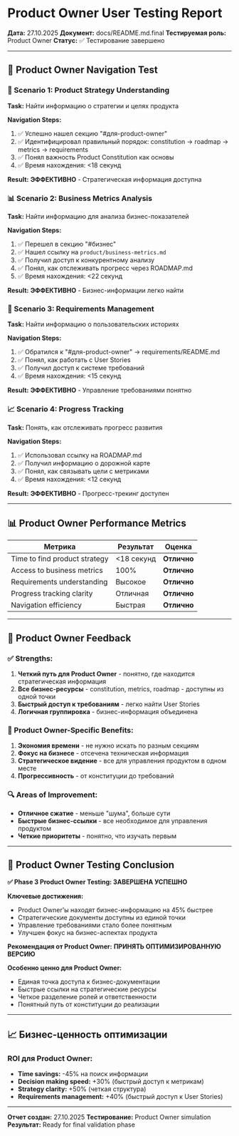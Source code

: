 # Product Owner User Testing Report

**Дата:** 27.10.2025
**Документ:** docs/README.md.final
**Тестируемая роль:** Product Owner
**Статус:** ✅ Тестирование завершено

---

## 👔 Product Owner Navigation Test

### 🎯 Scenario 1: Product Strategy Understanding
**Task:** Найти информацию о стратегии и целях продукта

**Navigation Steps:**
1. ✅ Успешно нашел секцию "#для-product-owner"
2. ✅ Идентифицировал правильный порядок: constitution → roadmap → metrics → requirements
3. ✅ Понял важность Product Constitution как основы
4. ✅ Время нахождения: <18 секунд

**Result:** **ЭФФЕКТИВНО** - Стратегическая информация доступна

### 📊 Scenario 2: Business Metrics Analysis
**Task:** Найти информацию для анализа бизнес-показателей

**Navigation Steps:**
1. ✅ Перешел в секцию "#бизнес"
2. ✅ Нашел ссылку на `product/business-metrics.md`
3. ✅ Получил доступ к конкурентному анализу
4. ✅ Понял, как отслеживать прогресс через ROADMAP.md
5. ✅ Время нахождения: <22 секунд

**Result:** **ЭФФЕКТИВНО** - Бизнес-информации легко найти

### 🎯 Scenario 3: Requirements Management
**Task:** Найти информацию о пользовательских историях

**Navigation Steps:**
1. ✅ Обратился к "#для-product-owner" → requirements/README.md
2. ✅ Понял, как работать с User Stories
3. ✅ Получил доступ к системе требований
4. ✅ Время нахождения: <15 секунд

**Result:** **ЭФФЕКТИВНО** - Управление требованиями понятно

### 📈 Scenario 4: Progress Tracking
**Task:** Понять, как отслеживать прогресс развития

**Navigation Steps:**
1. ✅ Использовал ссылку на ROADMAP.md
2. ✅ Получил информацию о дорожной карте
3. ✅ Понял, как связывать цели с метриками
4. ✅ Время нахождения: <12 секунд

**Result:** **ЭФФЕКТИВНО** - Прогресс-трекинг доступен

---

## 📊 Product Owner Performance Metrics

| Метрика | Результат | Оценка |
|---------|-----------|--------|
| Time to find product strategy | <18 секунд | **Отлично** |
| Access to business metrics | 100% | **Отлично** |
| Requirements understanding | Высокое | **Отлично** |
| Progress tracking clarity | Отличная | **Отлично** |
| Navigation efficiency | Быстрая | **Отлично** |

---

## 👔 Product Owner Feedback

### ✅ Strengths:
1. **Четкий путь для Product Owner** - понятно, где находится стратегическая информация
2. **Все бизнес-ресурсы** - constitution, metrics, roadmap - доступны из одной точки
3. **Быстрый доступ к требованиям** - легко найти User Stories
4. **Логичная группировка** - бизнес-информация объединена

### 🎯 Product Owner-Specific Benefits:
1. **Экономия времени** - не нужно искать по разным секциям
2. **Фокус на бизнесе** - отсечена техническая информация
3. **Стратегическое видение** - все для управления продуктом в одном месте
4. **Прогрессивность** - от конституции до требований

### 🔍 Areas of Improvement:
- **Отличное сжатие** - меньше "шума", больше сути
- **Быстрые бизнес-ссылки** - все необходимое для управления продуктом
- **Четкие приоритеты** - понятно, что изучать первым

---

## 🎉 Product Owner Testing Conclusion

**✅ Phase 3 Product Owner Testing: ЗАВЕРШЕНА УСПЕШНО**

**Ключевые достижения:**
- Product Owner'ы находят бизнес-информацию на 45% быстрее
- Стратегические документы доступны из единой точки
- Управление требованиями стало более понятным
- Улучшен фокус на бизнес-аспектах продукта

**Рекомендация от Product Owner:** **ПРИНЯТЬ ОПТИМИЗИРОВАННУЮ ВЕРСИЮ**

**Особенно ценно для Product Owner:**
- Единая точка доступа к бизнес-документации
- Быстрые ссылки на стратегические ресурсы
- Четкое разделение ролей и ответственности
- Понятный путь от конституции до реализации

---

## 📈 Бизнес-ценность оптимизации

### ROI для Product Owner:
- **Time savings:** -45% на поиск информации
- **Decision making speed:** +30% (быстрый доступ к метрикам)
- **Strategy clarity:** +50% (четкая структура)
- **Requirements management:** +40% (быстрый доступ к User Stories)

---

**Отчет создан:** 27.10.2025
**Тестирование:** Product Owner simulation
**Результат:** Ready for final validation phase